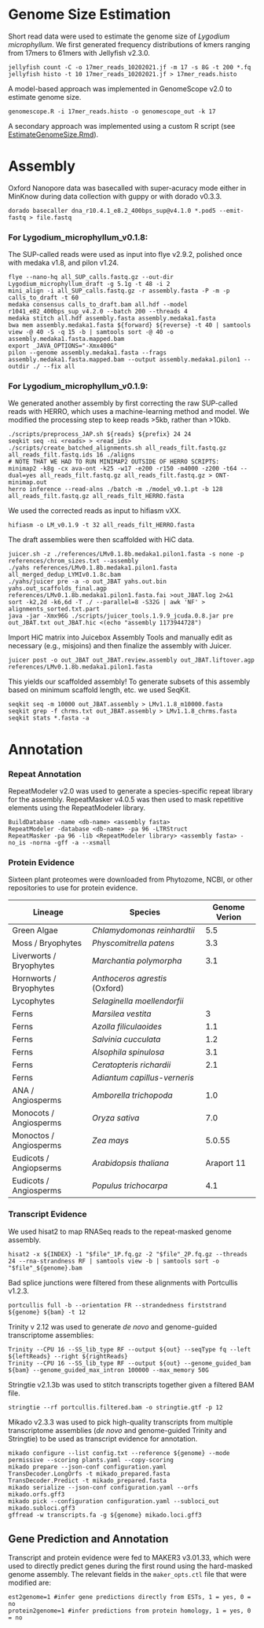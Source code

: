 # Genome Size Estimation 

Short read data were used to estimate the genome size of <i>Lygodium microphyllum</i>. We first generated frequency distributions of kmers ranging from 17mers to 61mers with Jellyfish v2.3.0. 
```
jellyfish count -C -o 17mer_reads_10202021.jf -m 17 -s 8G -t 200 *.fq 
jellyfish histo -t 10 17mer_reads_10202021.jf > 17mer_reads.histo
```
A model-based approach was implemented in GenomeScope v2.0 to estimate genome size. 
```
genomescope.R -i 17mer_reads.histo -o genomescope_out -k 17
```
A secondary approach was implemented using a custom R script (see [EstimateGenomeSize.Rmd](https://github.com/jessiepelosi/LygodiumGenome/blob/main/assembly_annotation/EstimateGenomeSize.Rmd)). 

# Assembly 

Oxford Nanopore data was basecalled with super-acuracy mode either in MinKnow during data collection with guppy or with dorado v0.3.3.

```
dorado basecaller dna_r10.4.1_e8.2_400bps_sup@v4.1.0 *.pod5 --emit-fastq > file.fastq
```
### For Lygodium_microphyllum_v0.1.8: 
The SUP-called reads were used as input into flye v2.9.2, polished once with medaka v1.8, and pilon v1.24. 
```
flye --nano-hq all_SUP_calls.fastq.gz --out-dir Lygodium_microphyllum_draft -g 5.1g -t 48 -i 2
mini_align -i all_SUP_calls.fastq.gz -r assembly.fasta -P -m -p calls_to_draft -t 60
medaka consensus calls_to_draft.bam all.hdf --model r1041_e82_400bps_sup_v4.2.0 --batch 200 --threads 4
medaka stitch all.hdf assembly.fasta assembly.medaka1.fasta
bwa mem assembly.medaka1.fasta ${forward} ${reverse} -t 40 | samtools view -@ 40 -S -q 15 -b | samtools sort -@ 40 -o assembly.medaka1.fasta.mapped.bam
export _JAVA_OPTIONS="-Xmx400G"
pilon --genome assembly.medaka1.fasta --frags assembly.medaka1.fasta.mapped.bam --output assembly.medaka1.pilon1 --outdir ./ --fix all
```

### For Lygodium_microphyllum_v0.1.9:
We generated another assembly by first correcting the raw SUP-called reads with HERRO, which uses a machine-learning method and model. We modified the processing step to keep reads >5kb, rather than >10kb. 

```
./scripts/preprocess_JAP.sh ${reads} ${prefix} 24 24
seqkit seq -ni <reads> > <read_ids>
./scripts/create_batched_alignments.sh all_reads_filt.fastq.gz all_reads_filt.fastq.ids 16 ./aligns
# NOTE THAT WE HAD TO RUN MINIMAP2 OUTSIDE OF HERRO SCRIPTS:
minimap2 -k8g -cx ava-ont -k25 -w17 -e200 -r150 -m4000 -z200 -t64 --dual=yes all_reads_filt.fastq.gz all_reads_filt.fastq.gz > ONT-minimap.out
herro inference --read-alns ./batch -m ./model_v0.1.pt -b 128 all_reads_filt.fastq.gz all_reads_filt_HERRO.fasta
```

We used the corrected reads as input to hifiasm vXX. 
```
hifiasm -o LM_v0.1.9 -t 32 all_reads_filt_HERRO.fasta
```

The draft assemblies were then scaffolded with HiC data. 
```
juicer.sh -z ./references/LMv0.1.8b.medaka1.pilon1.fasta -s none -p references/chrom_sizes.txt --assembly
./yahs references/LMv0.1.8b.medaka1.pilon1.fasta all_merged_dedup_LYMIv0.1.8c.bam
./yahs/juicer pre -a -o out_JBAT yahs.out.bin yahs.out_scaffolds_final.agp references/LMv0.1.8b.medaka1.pilon1.fasta.fai >out_JBAT.log 2>&1
sort -k2,2d -k6,6d -T ./ --parallel=8 -S32G | awk 'NF' > alignments_sorted.txt.part
java -jar -Xmx96G ./scripts/juicer_tools.1.9.9_jcuda.0.8.jar pre out_JBAT.txt out_JBAT.hic <(echo "assembly 1173944728")
```
Import HiC matrix into Juicebox Assembly Tools and manually edit as necessary (e.g., misjoins) and then finalize the assembly with Juicer. 
```
juicer post -o out_JBAT out_JBAT.review.assembly out_JBAT.liftover.agp references/LMv0.1.8b.medaka1.pilon1.fasta
```
This yields our scaffolded assembly! To generate subsets of this assembly based on minimum scaffold length, etc. we used SeqKit. 
```
seqkit seq -m 10000 out_JBAT.assembly > LMv1.1.8_m10000.fasta
seqkit grep -f chrms.txt out_JBAT.assembly > LMv1.1.8_chrms.fasta
seqkit stats *.fasta -a
```

# Annotation

### Repeat Annotation

RepeatModeler v2.0 was used to generate a species-specific repeat library for the assembly. RepeatMasker v4.0.5 was then used to mask repetitive elements using the RepeatModeler library. 

```
BuildDatabase -name <db-name> <assembly fasta>
RepeatModeler -database <db-name> -pa 96 -LTRStruct
RepeatMasker -pa 96 -lib <RepeatModeler library> <assembly fasta> -no_is -norna -gff -a --xsmall
```

### Protein Evidence 
Sixteen plant proteomes were downloaded from Phytozome, NCBI, or other repositories to use for protein evidence. 

| Lineage                 | Species                            | Genome Verion |
| ------------------------| ---------------------------------- |---------------
| Green Algae             |<i>Chlamydomonas reinhardtii </i>   | 5.5           |
| Moss / Bryophytes       |<i> Physcomitrella patens</i>       | 3.3           |
| Liverworts / Bryophytes |<i>Marchantia polymorpha</i>        | 3.1           |
| Hornworts / Bryophytes  |<i>Anthoceros agrestis</i> (Oxford) |               |
| Lycophytes              |<i>Selaginella moellendorfii</i>    |               |
| Ferns                   |<i>Marsilea vestita</i>             | 3             |
| Ferns                   |<i>Azolla filiculaoides</i>         | 1.1           |
| Ferns                   |<i>Salvinia cucculata</i>           | 1.2           |
| Ferns                   |<i>Alsophila spinulosa</i>          | 3.1           |
| Ferns                   |<i>Ceratopteris richardii           | 2.1           |
| Ferns                   |<i>Adiantum capillus-verneris       |               |
| ANA / Angiosperms       |<i>Amborella trichopoda             | 1.0           |
| Monocots / Angiosperms  |<i>Oryza sativa</i>                 | 7.0           |
| Monoctos / Angiosperms  |<i>Zea mays</i>                     | 5.0.55        |
| Eudicots / Angiopserms  |<i>Arabidopsis thaliana</i>         | Araport 11    |
| Eudicots / Angiosperms  |<i>Populus trichocarpa</i>          | 4.1           |

### Transcript Evidence 

We used hisat2 to map RNASeq reads to the repeat-masked genome assembly. 
```
hisat2 -x ${INDEX} -1 "$file"_1P.fq.gz -2 "$file"_2P.fq.gz --threads 24 --rna-strandness RF | samtools view -b | samtools sort -o "$file"_${genome}.bam
```

Bad splice junctions were filtered from these alignments with Portcullis v1.2.3. 
```
portcullis full -b --orientation FR --strandedness firststrand ${genome} ${bam} -t 12
```

Trinity v 2.12 was used to generate <i>de novo</i> and genome-guided transcriptome assemblies: 
```
Trinity --CPU 16 --SS_lib_type RF --output ${out} --seqType fq --left ${leftReads} --right ${rightReads}
Trinity --CPU 16 --SS_lib_type RF --output ${out} --genome_guided_bam ${bam} --genome_guided_max_intron 100000 --max_memory 50G
```

Stringtie v2.1.3b was used to stitch transcripts together given a filtered BAM file. 
```
stringtie --rf portcullis.filtered.bam -o stringtie.gtf -p 12 
```
Mikado v2.3.3 was used to pick high-quality transcripts from multiple transcriptome assemblies (<i>de novo</i> and genome-guided Trinity and Stringtie) to be used as transcript evidence for annotation. 
```
mikado configure --list config.txt --reference ${genome} --mode permissive --scoring plants.yaml --copy-scoring
mikado prepare --json-conf configuration.yaml
TransDecoder.LongOrfs -t mikado_prepared.fasta
TransDecoder.Predict -t mikado_prepared.fasta
mikado serialize --json-conf configuration.yaml --orfs mikado.orfs.gff3
mikado pick --configuration configuration.yaml --subloci_out mikado.subloci.gff3
gffread -w transcripts.fa -g ${genome} mikado.loci.gff3
```

## Gene Prediction and Annotation 

Transcript and protein evidence were fed to MAKER3 v3.01.33, which were used to directly predict genes during the first round using the hard-masked genome assembly. The relevant fields in the `maker_opts.ctl` file that were modified are: 
```
est2genome=1 #infer gene predictions directly from ESTs, 1 = yes, 0 = no
protein2genome=1 #infer predictions from protein homology, 1 = yes, 0 = no
```
